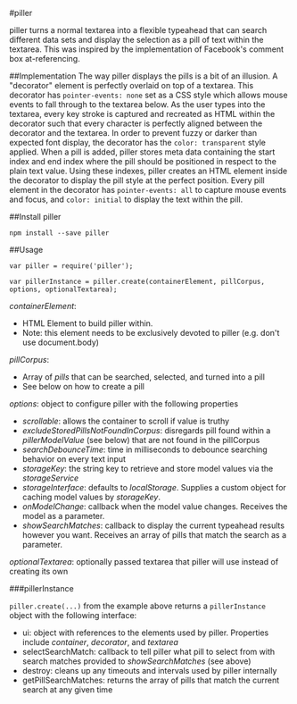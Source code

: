 #piller

piller turns a normal textarea into a flexible typeahead that can search different data sets and display the selection as a pill of text within the textarea. This was inspired by the implementation of Facebook's comment box at-referencing.

##Implementation
The way piller displays the pills is a bit of an illusion. A "decorator" element is perfectly overlaid on top of a textarea. This decorator has `pointer-events: none` set as a CSS style which allows mouse events to fall through to the textarea below. As the user types into the textarea, every key stroke is captured and recreated as HTML within the decorator such that every character is perfectly aligned between the decorator and the textarea. In order to prevent fuzzy or darker than expected font display, the decorator has the `color: transparent` style applied. When a pill is added, piller stores meta data containing the start index and end index where the pill should be positioned in respect to the plain text value. Using these indexes, piller creates an HTML element inside the decorator to display the pill style at the perfect position. Every pill element in the decorator has `pointer-events: all` to capture mouse events and focus, and `color: initial` to display the text within the pill.

##Install piller

```
npm install --save piller
```

##Usage
```
var piller = require('piller');

var pillerInstance = piller.create(containerElement, pillCorpus, options, optionalTextarea);
```

*containerElement*:
- HTML Element to build piller within.
- Note: this element needs to be exclusively devoted to piller (e.g. don't use document.body)

*pillCorpus*:
- Array of *pills* that can be searched, selected, and turned into a pill
- See below on how to create a pill

*options*: object to configure piller with the following properties
- *scrollable*: allows the container to scroll if value is truthy
- *excludeStoredPillsNotFoundInCorpus*: disregards pill found within a *pillerModelValue* (see below) that are not found in the pillCorpus
- *searchDebounceTime*: time in milliseconds to debounce searching behavior on every text input
- *storageKey*: the string key to retrieve and store model values via the *storageService*
- *storageInterface*: defaults to *localStorage*. Supplies a custom object for caching model values by *storageKey*.
- *onModelChange*: callback when the model value changes. Receives the model as a parameter.
- *showSearchMatches*: callback to display the current typeahead results however you want. Receives an array of pills that match the search as a parameter.

*optionalTextarea*: optionally passed textarea that piller will use instead of creating its own

###pillerInstance

`piller.create(...)` from the example above returns a `pillerInstance` object with the following interface:

- ui: object with references to the elements used by piller. Properties include *container*, *decorator*, and *textarea*
- selectSearchMatch: callback to tell piller what pill to select from with search matches provided to *showSearchMatches* (see above)
- destroy: cleans up any timeouts and intervals used by piller internally
- getPillSearchMatches: returns the array of pills that match the current search at any given time

